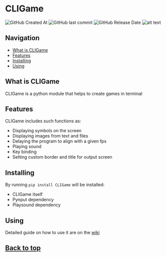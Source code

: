 # CLIGame
![GitHub Created At](https://img.shields.io/github/created-at/K0RSY/CLIGame) ![GitHub last commit](https://img.shields.io/github/last-commit/K0RSY/CLIGame) ![GitHub Release Date](https://img.shields.io/github/release-date/K0RSY/CLIGame)
![alt text](https://i.imgur.com/YAWAtC4.png)

## Navigation
- [What is CLIGame](#what-is-cligame)
- [Features](#features)
- [Installing](#installing)
- [Using](#using)

## What is CLIGame
CLIGame is a python module that helps to create games in terminal

## Features
CLIGame includes such functions as:
- Displaying symbols on the screen
- Displaying images from text and files
- Delaying the program to align with a given fps
- Playing sound
- Key binding
- Setting custom border and title for output screen

## Installing
By running `pip install CLIGame` will be installed:
- CLIGame itself
- Pynput dependency
- Playsound dependency

## Using
Detailed guide on how to use it are on the [wiki](https://github.com/K0RSY/CLIGame/wiki)

## [Back to top](#cligame)
